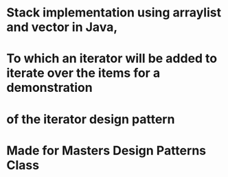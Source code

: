 # Stack implementation using arraylist and vector in Java,
# To which an iterator will be added to iterate over the items for a demonstration
# of the iterator design pattern
# Made for Masters Design Patterns Class


